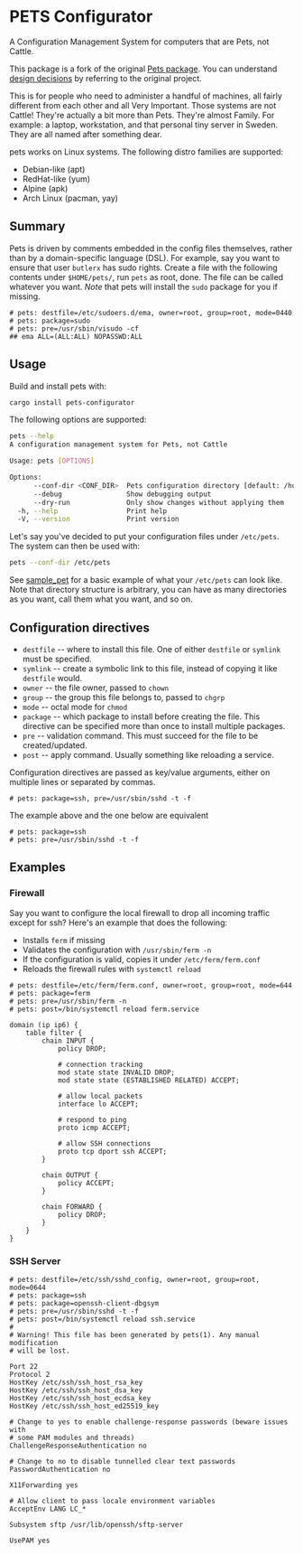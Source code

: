 # PETS Configurator

A Configuration Management System for computers that are Pets, not Cattle.

This package is a fork of the original
[Pets package](https://github.com/ema/pets). You can understand
[design decisions](https://github.com/ema/pets/tree/master?tab=readme-ov-file#design-overview)
by referring to the original project.

This is for people who need to administer a handful of machines, all fairly
different from each other and all Very Important. Those systems are not Cattle!
They're actually a bit more than Pets. They're almost Family. For example: a
laptop, workstation, and that personal tiny server in Sweden. They are all named
after something dear.

pets works on Linux systems. The following distro families are supported:

- Debian-like (apt)
- RedHat-like (yum)
- Alpine (apk)
- Arch Linux (pacman, yay)

## Summary

Pets is driven by comments embedded in the config files themselves, rather than
by a domain-specific language (DSL). For example, say you want to ensure that
user `butlerx` has sudo rights. Create a file with the following contents under
`$HOME/pets/`, run `pets` as root, done. The file can be called whatever you
want. _Note_ that pets will install the `sudo` package for you if missing.

```sudoers
# pets: destfile=/etc/sudoers.d/ema, owner=root, group=root, mode=0440
# pets: package=sudo
# pets: pre=/usr/sbin/visudo -cf
## ema ALL=(ALL:ALL) NOPASSWD:ALL
```

## Usage

Build and install pets with:

```bash
cargo install pets-configurator
```

The following options are supported:

```bash
pets --help
A configuration management system for Pets, not Cattle

Usage: pets [OPTIONS]

Options:
      --conf-dir <CONF_DIR>  Pets configuration directory [default: /home/butlerx/pets]
      --debug                Show debugging output
      --dry-run              Only show changes without applying them
  -h, --help                 Print help
  -V, --version              Print version
```

Let's say you've decided to put your configuration files under `/etc/pets`. The
system can then be used with:

```bash
pets --conf-dir /etc/pets
```

See [sample_pet](./sample_pet) for a basic example of what your `/etc/pets` can
look like. Note that directory structure is arbitrary, you can have as many
directories as you want, call them what you want, and so on.

## Configuration directives

- `destfile` -- where to install this file. One of either `destfile` or
  `symlink` must be specified.
- `symlink` -- create a symbolic link to this file, instead of copying it like
  `destfile` would.
- `owner` -- the file owner, passed to `chown`
- `group` -- the group this file belongs to, passed to `chgrp`
- `mode` -- octal mode for `chmod`
- `package` -- which package to install before creating the file. This directive
  can be specified more than once to install multiple packages.
- `pre` -- validation command. This must succeed for the file to be
  created/updated.
- `post` -- apply command. Usually something like reloading a service.

Configuration directives are passed as key/value arguments, either on multiple
lines or separated by commas.

```
# pets: package=ssh, pre=/usr/sbin/sshd -t -f
```

The example above and the one below are equivalent

```
# pets: package=ssh
# pets: pre=/usr/sbin/sshd -t -f
```

## Examples

### Firewall

Say you want to configure the local firewall to drop all incoming traffic except
for ssh? Here's an example that does the following:

- Installs `ferm` if missing
- Validates the configuration with `/usr/sbin/ferm -n`
- If the configuration is valid, copies it under `/etc/ferm/ferm.conf`
- Reloads the firewall rules with `systemctl reload`

```
# pets: destfile=/etc/ferm/ferm.conf, owner=root, group=root, mode=644
# pets: package=ferm
# pets: pre=/usr/sbin/ferm -n
# pets: post=/bin/systemctl reload ferm.service

domain (ip ip6) {
    table filter {
        chain INPUT {
            policy DROP;

            # connection tracking
            mod state state INVALID DROP;
            mod state state (ESTABLISHED RELATED) ACCEPT;

            # allow local packets
            interface lo ACCEPT;

            # respond to ping
            proto icmp ACCEPT;

            # allow SSH connections
            proto tcp dport ssh ACCEPT;
        }

        chain OUTPUT {
            policy ACCEPT;
        }

        chain FORWARD {
            policy DROP;
        }
    }
}
```

### SSH Server

```sshd
# pets: destfile=/etc/ssh/sshd_config, owner=root, group=root, mode=0644
# pets: package=ssh
# pets: package=openssh-client-dbgsym
# pets: pre=/usr/sbin/sshd -t -f
# pets: post=/bin/systemctl reload ssh.service
#
# Warning! This file has been generated by pets(1). Any manual modification
# will be lost.

Port 22
Protocol 2
HostKey /etc/ssh/ssh_host_rsa_key
HostKey /etc/ssh/ssh_host_dsa_key
HostKey /etc/ssh/ssh_host_ecdsa_key
HostKey /etc/ssh/ssh_host_ed25519_key

# Change to yes to enable challenge-response passwords (beware issues with
# some PAM modules and threads)
ChallengeResponseAuthentication no

# Change to no to disable tunnelled clear text passwords
PasswordAuthentication no

X11Forwarding yes

# Allow client to pass locale environment variables
AcceptEnv LANG LC_*

Subsystem sftp /usr/lib/openssh/sftp-server

UsePAM yes
```
